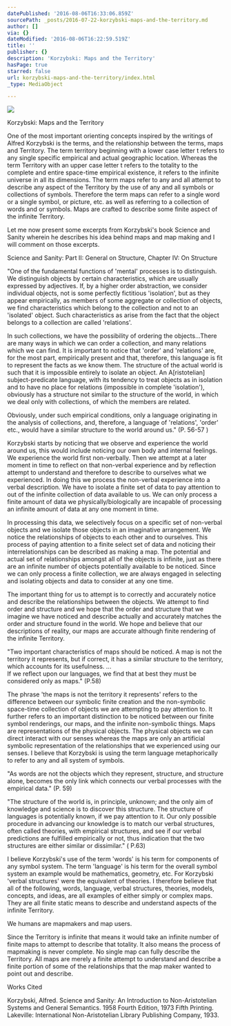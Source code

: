 ```yaml
---
datePublished: '2016-08-06T16:33:06.859Z'
sourcePath: _posts/2016-07-22-korzybski-maps-and-the-territory.md
author: []
via: {}
dateModified: '2016-08-06T16:22:59.519Z'
title: ''
publisher: {}
description: 'Korzybski: Maps and the Territory'
hasPage: true
starred: false
url: korzybski-maps-and-the-territory/index.html
_type: MediaObject

---
```

![](https://the-grid-user-content.s3-us-west-2.amazonaws.com/9c803205-055f-4b84-ab2f-912c4390d37d.jpg)

Korzybski: Maps and the Territory

One of the most important orienting concepts inspired by the writings of Alfred Korzybski is the terms, and the relationship between the terms, maps and Territory. The term territory beginning with a lower case letter t refers to any single specific empirical and actual geographic location. Whereas the term Territory with an upper case letter t refers to the totality to the complete and entire space-time empirical existence, it refers to the infinite universe in all its dimensions. The term maps refer to any and all attempt to describe any aspect of the Territory by the use of any and all symbols or collections of symbols. Therefore the term maps can refer to a single word or a single symbol, or picture, etc. as well as referring to a collection of words and or symbols. Maps are crafted to describe some finite aspect of the infinite Territory.

Let me now present some excerpts from Korzybski's book Science and Sanity wherein he describes his idea behind maps and map making and I will comment on those excerpts.

Science and Sanity: Part II: General on Structure, Chapter IV: On Structure

"One of the fundamental functions of 'mental' processes is to distinguish. We distinguish objects by certain characteristics, which are usually expressed by adjectives. If, by a higher order abstraction, we consider individual objects, not is some perfectly fictitious 'isolation', but as they appear empirically, as members of some aggregate or collection of objects, we find characteristics which belong to the collection and not to an 'isolated' object. Such characteristics as arise from the fact that the object belongs to a collection are called 'relations'.

In such collections, we have the possibility of ordering the objects...There are many ways in which we can order a collection, and many relations which we can find. It is important to notice that 'order' and 'relations' are, for the most part, empirically present and that, therefore, this language is fit to represent the facts as we know them. The structure of the actual world is such that it is impossible entirely to isolate an object. An A\[ristotelian\] subject-predicate language, with its tendency to treat objects as in isolation and to have no place for relations (impossible in complete 'isolation'), obviously has a structure not similar to the structure of the world, in which we deal only with collections, of which the members are related.

Obviously, under such empirical conditions, only a language originating in the analysis of collections, and, therefore, a language of 'relations', 'order' etc., would have a similar structure to the world around us." (P. 56-57 )

Korzybski starts by noticing that we observe and experience the world around us, this would include noticing our own body and internal feelings. We experience the world first non-verbally. Then we attempt at a later moment in time to reflect on that non-verbal experience and by reflection attempt to understand and therefore to describe to ourselves what we experienced. In doing this we process the non-verbal experience into a verbal description. We have to isolate a finite set of data to pay attention to out of the infinite collection of data available to us. We can only process a finite amount of data we physically/biologically are incapable of processing an infinite amount of data at any one moment in time.

In processing this data, we selectively focus on a specific set of non-verbal objects and we isolate those objects in an imaginative arrangement. We notice the relationships of objects to each other and to ourselves. This process of paying attention to a finite select set of data and noticing their interrelationships can be described as making a map. The potential and actual set of relationships amongst all of the objects is infinite, just as there are an infinite number of objects potentially available to be noticed. Since we can only process a finite collection, we are always engaged in selecting and isolating objects and data to consider at any one time.

The important thing for us to attempt is to correctly and accurately notice and describe the relationships between the objects. We attempt to find order and structure and we hope that the order and structure that we imagine we have noticed and describe actually and accurately matches the order and structure found in the world. We hope and believe that our descriptions of reality, our maps are accurate although finite rendering of the infinite Territory.

"Two important characteristics of maps should be noticed. A map is not the territory it represents, but if correct, it has a similar structure to the territory, which accounts for its usefulness. ...   
If we reflect upon our languages, we find that at best they must be considered only as maps." (P.58)

The phrase 'the maps is not the territory it represents' refers to the difference between our symbolic finite creation and the non-symbolic space-time collection of objects we are attempting to pay attention to. It further refers to an important distinction to be noticed between our finite symbol renderings, our maps, and the infinite non-symbolic things. Maps are representations of the physical objects. The physical objects we can direct interact with our senses whereas the maps are only an artificial symbolic representation of the relationships that we experienced using our senses. I believe that Korzybski is using the term language metaphorically to refer to any and all system of symbols.

"As words are not the objects which they represent, structure, and structure alone, becomes the only link which connects our verbal processes with the empirical data." (P. 59)

"The structure of the world is, in principle, unknown; and the only aim of knowledge and science is to discover this structure. The structure of languages is potentially known, if we pay attention to it. Our only possible procedure in advancing our knowledge is to match our verbal structures, often called theories, with empirical structures, and see if our verbal predictions are fulfilled empirically or not, thus indication that the two structures are either similar or dissimilar." ( P.63)

I believe Korzybski's use of the term 'words' is his term for components of any symbol system. The term 'language' is his term for the overall symbol system an example would be mathematics, geometry, etc. For Korzybski 'verbal structures' were the equivalent of theories. I therefore believe that all of the following, words, language, verbal structures, theories, models, concepts, and ideas, are all examples of either simply or complex maps. They are all finite static means to describe and understand aspects of the infinite Territory.

We humans are mapmakers and map users.

Since the Territory is infinite that means it would take an infinite number of finite maps to attempt to describe that totality. It also means the process of mapmaking is never complete. No single map can fully describe the Territory. All maps are merely a finite attempt to understand and describe a finite portion of some of the relationships that the map maker wanted to point out and describe.

Works Cited

Korzybski, Alfred. Science and Sanity: An Introduction to Non-Aristotelian Systems and General Semantics. 1958 Fourth Edition, 1973 Fifth Printing. Lakeville: International Non-Aristotelian Library Publishing Company, 1933\.